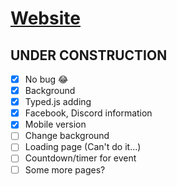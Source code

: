 # [Website](https://cdzungx.github.io)


## UNDER CONSTRUCTION
 - [x] No bug 😂
 - [x] Background
 - [x] Typed.js adding
 - [x] Facebook, Discord information
 - [x] Mobile version
 - [ ] Change background
 - [ ] Loading page (Can't do it...)
 - [ ] Countdown/timer for event
 - [ ] Some more pages?
